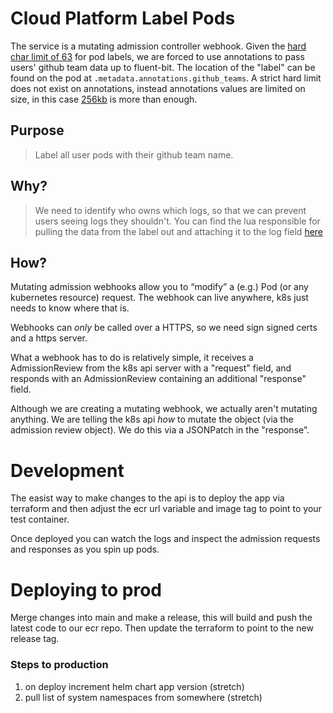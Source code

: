 # Cloud Platform Label Pods

The service is a mutating admission controller webhook. Given the [hard char limit of 63](https://kubernetes.io/docs/concepts/overview/working-with-objects/labels/#syntax-and-character-set) for pod labels, we are forced to use annotations to pass users' github team data up to fluent-bit. The location of the "label" can be found on the pod at `.metadata.annotations.github_teams`. A strict hard limit does not exist on annotations, instead annotations values are limited on size, in this case [256kb](https://github.com/kubernetes/kubernetes/blob/master/staging/src/k8s.io/apimachinery/pkg/api/validation/objectmeta.go#L44-L67) is more than enough.

## Purpose

> Label all user pods with their github team name.

## Why? 

> We need to identify who owns which logs, so that we can prevent users seeing logs they shouldn't. You can find the lua responsible for pulling the data from the label out and attaching it to the log field [here](https://github.com/ministryofjustice/cloud-platform-terraform-logging/blob/main/templates/fluent-bit.yaml.tpl)

## How?

Mutating admission webhooks allow you to “modify” a (e.g.) Pod (or any kubernetes resource) request. The webhook can live anywhere, k8s just needs to know where that is.

Webhooks can _only_ be called over a HTTPS, so we need sign signed certs and a https server.

What a webhook has to do is relatively simple, it receives a AdmissionReview from the k8s api server with a "request" field, and responds with an AdmissionReview containing an additional "response" field.

Although we are creating a mutating webhook, we actually aren't mutating anything. We are telling the k8s api _how_ to mutate the object (via the admission review object). We do this via a JSONPatch in the "response".

# Development

The easist way to make changes to the api is to deploy the app via terraform and then adjust the ecr url variable and image tag to point to your test container.

Once deployed you can watch the logs and inspect the admission requests and responses as you spin up pods.

# Deploying to prod

Merge changes into main and make a release, this will build and push the latest code to our ecr repo. Then update the terraform to point to the new release tag.

### Steps to production

1. on deploy increment helm chart app version (stretch)
1. pull list of system namespaces from somewhere (stretch)
